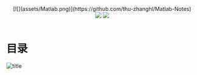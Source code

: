 
<div align="center">
  [![](assets/Matlab.png)](https://github.com/thu-zhanghl/Matlab-Notes)
    <br>
   <a href="https://github.com/thu-zhanghl/Matlab-Notes"> <img src="https://img.shields.io/badge/>-read-4ab8a1.svg"></a>  <a href="https://github.com/thu-zhanghl/Matlab-Notes"> <img src="https://img.shields.io/badge/_-more-4ab8a1.svg"></a> 
    <br> <br>
</div> 

# 目录
 ![title](https://raw.githubusercontent.com/thu-zhanghl/Gitnote_Images/master/Gitnote/2019/04/12/EricCartman-1555078115097.jpg?token=Ak2yYeW_evdnzCejfpUE_ZRNyj77agqNks5csJwfwA%3D%3D)